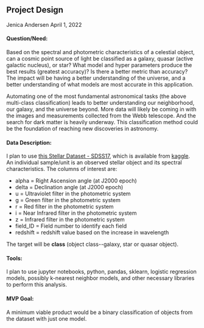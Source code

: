 ## Project Design
Jenica Andersen April 1, 2022

#### Question/Need:

Based on the spectral and photometric characteristics of a celestial object, can a cosmic point source of light be classified as a galaxy, quasar (active galactic nucleus), or star? What model and hyper parameters produce the best results (greatest accuracy)? Is there a better metric than accuracy?
The impact will be having a better understanding of the universe, and a better understanding of what models are most accurate in this application.

Automating one of the most fundamental astronomical tasks (the above multi-class classification) leads to better understanding our neighborhood, our galaxy, and the universe beyond. More data will likely be coming in with the images and measurements collected from the Webb telescope. And the search for dark matter is heavily underway. This classification method could be the foundation of reaching new discoveries in astronomy.

#### Data Description:

I plan to use [this Stellar Dataset - SDSS17](https://www.kaggle.com/datasets/fedesoriano/stellar-classification-dataset-sdss17), which is available from [kaggle](kaggle.com). 
An individual sample/unit is an observed stellar object and its spectral characteristics. 
The columns of interest are: 
* alpha = Right Ascension angle (at J2000 epoch)
* delta = Declination angle (at J2000 epoch)
* u = Ultraviolet filter in the photometric system
* g = Green filter in the photometric system
* r = Red filter in the photometric system
* i = Near Infrared filter in the photometric system
* z = Infrared filter in the photometric system
* field_ID = Field number to identify each field
* redshift = redshift value based on the increase in wavelength

The target will be **class** (object class--galaxy, star or quasar object).

#### Tools:
I plan to use jupyter notebooks, python, pandas, sklearn, logistic regression models, possibly k-nearest neighbor models, and other necessary libraries to perform this analysis.

#### MVP Goal:

A minimum viable product would be a binary classification of objects from the dataset with just one model. 
